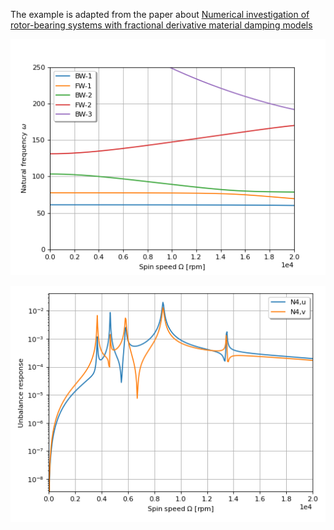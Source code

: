 The example is adapted from the paper about [Numerical investigation of rotor-bearing systems with fractional derivative material damping models](http://dx.doi.org/10.24425/bpasts.2023.148610)

![Campbell diagram](campbell.png "Campbell diagram")

![Unbalance response](unbalance.png "Unbalance response")

